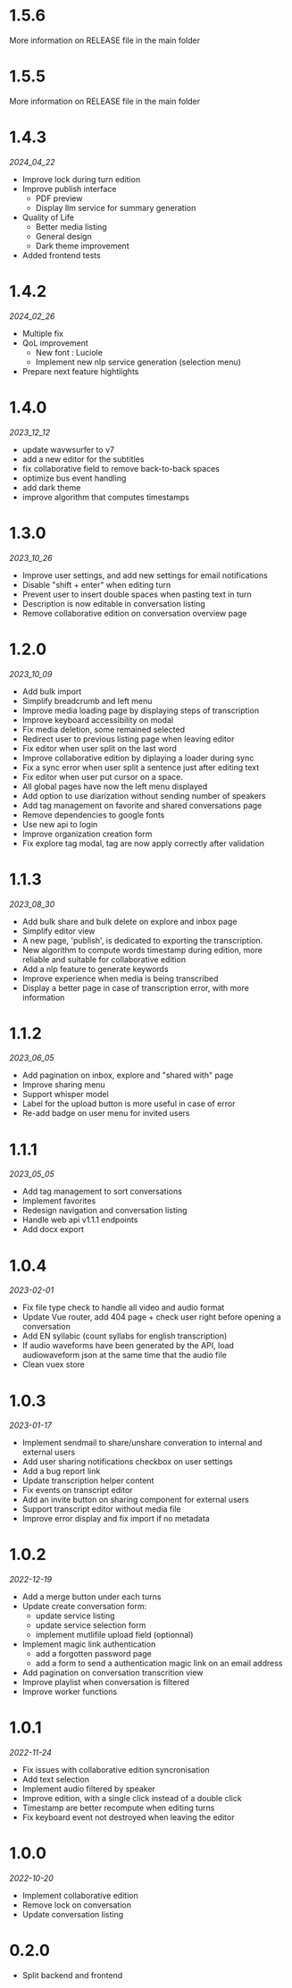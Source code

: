 # 1.5.6

More information on RELEASE file in the main folder

# 1.5.5

More information on RELEASE file in the main folder

# 1.4.3

_2024_04_22_

- Improve lock during turn edition
- Improve publish interface
  - PDF preview
  - Display llm service for summary generation
- Quality of Life
  - Better media listing
  - General design
  - Dark theme improvement
- Added frontend tests

# 1.4.2

_2024_02_26_

- Multiple fix
- QoL improvement
  - New font : Luciole
  - Implement new nlp service generation (selection menu)
- Prepare next feature hightlights

# 1.4.0

_2023_12_12_

- update wavwsurfer to v7
- add a new editor for the subtitles
- fix collaborative field to remove back-to-back spaces
- optimize bus event handling
- add dark theme
- improve algorithm that computes timestamps

# 1.3.0

_2023_10_26_

- Improve user settings, and add new settings for email notifications
- Disable "shift + enter" when editing turn
- Prevent user to insert double spaces when pasting text in turn
- Description is now editable in conversation listing
- Remove collaborative edition on conversation overview page

# 1.2.0

_2023_10_09_

- Add bulk import
- Simplify breadcrumb and left menu
- Improve media loading page by displaying steps of transcription
- Improve keyboard accessibility on modal
- Fix media deletion, some remained selected
- Redirect user to previous listing page when leaving editor
- Fix editor when user split on the last word
- Improve collaborative edition by diplaying a loader during sync
- Fix a sync error when user split a sentence just after editing text
- Fix editor when user put cursor on a space.
- All global pages have now the left menu displayed
- Add option to use diarization without sending number of speakers
- Add tag management on favorite and shared conversations page
- Remove dependencies to google fonts
- Use new api to login
- Improve organization creation form
- Fix explore tag modal, tag are now apply correctly after validation

# 1.1.3

_2023_08_30_

- Add bulk share and bulk delete on explore and inbox page
- Simplify editor view
- A new page, 'publish', is dedicated to exporting the transcription.
- New algorithm to compute words timestamp during edition, more reliable and suitable for collaborative edition
- Add a nlp feature to generate keywords
- Improve experience when media is being transcribed
- Display a better page in case of transcription error, with more information

# 1.1.2

_2023_06_05_

- Add pagination on inbox, explore and "shared with" page
- Improve sharing menu
- Support whisper model
- Label for the upload button is more useful in case of error
- Re-add badge on user menu for invited users

# 1.1.1

_2023_05_05_

- Add tag management to sort conversations
- Implement favorites
- Redesign navigation and conversation listing
- Handle web api v1.1.1 endpoints
- Add docx export

# 1.0.4

_2023-02-01_

- Fix file type check to handle all video and audio format
- Update Vue router, add 404 page + check user right before opening a conversation
- Add EN syllabic (count syllabs for english transcription)
- If audio waveforms have been generated by the API, load audiowaveform json at the same time that the audio file
- Clean vuex store

# 1.0.3

_2023-01-17_

- Implement sendmail to share/unshare converation to internal and external users
- Add user sharing notifications checkbox on user settings
- Add a bug report link
- Update transcription helper content
- Fix events on transcript editor
- Add an invite button on sharing component for external users
- Support transcript editor without media file
- Improve error display and fix import if no metadata

# 1.0.2

_2022-12-19_

- Add a merge button under each turns
- Update create conversation form:
  - update service listing
  - update service selection form
  - implement mutlifile upload field (optionnal)
- Implement magic link authentication
  - add a forgotten password page
  - add a form to send a authentication magic link on an email address
- Add pagination on conversation transcrition view
- Improve playlist when conversation is filtered
- Improve worker functions

# 1.0.1

_2022-11-24_

- Fix issues with collaborative edition syncronisation
- Add text selection
- Implement audio filtered by speaker
- Improve edition, with a single click instead of a double click
- Timestamp are better recompute when editing turns
- Fix keyboard event not destroyed when leaving the editor

# 1.0.0

_2022-10-20_

- Implement collaborative edition
- Remove lock on conversation
- Update conversation listing

# 0.2.0

- Split backend and frontend
